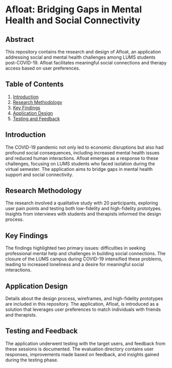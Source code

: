 # Afloat: Bridging Gaps in Mental Health and Social Connectivity

## Abstract

This repository contains the research and design of Afloat, an application addressing social and mental health challenges among LUMS students post-COVID-19. Afloat facilitates meaningful social connections and therapy access based on user preferences.

## Table of Contents

1. [Introduction](#introduction)
2. [Research Methodology](#research-methodology)
3. [Key Findings](#key-findings)
4. [Application Design](#application-design)
5. [Testing and Feedback](#testing-and-feedback)

## Introduction

The COVID-19 pandemic not only led to economic disruptions but also had profound social consequences, including increased mental health issues and reduced human interactions. Afloat emerges as a response to these challenges, focusing on LUMS students who faced isolation during the virtual semester. The application aims to bridge gaps in mental health support and social connectivity.

## Research Methodology

The research involved a qualitative study with 20 participants, exploring user pain points and testing both low-fidelity and high-fidelity prototypes. Insights from interviews with students and therapists informed the design process.

## Key Findings

The findings highlighted two primary issues: difficulties in seeking professional mental help and challenges in building social connections. The closure of the LUMS campus during COVID-19 intensified these problems, leading to increased loneliness and a desire for meaningful social interactions.

## Application Design

Details about the design process, wireframes, and high-fidelity prototypes are included in this repository. The application, Afloat, is introduced as a solution that leverages user preferences to match individuals with friends and therapists.

## Testing and Feedback

The application underwent testing with the target users, and feedback from these sessions is documented. The evaluation directory contains user responses, improvements made based on feedback, and insights gained during the testing phase.
